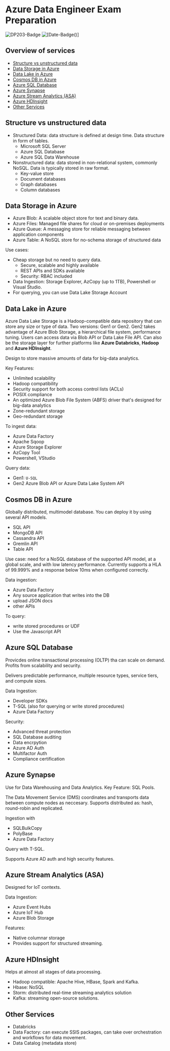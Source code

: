# Azure Data Engineer Exam Preparation
![[DP203-Badge](https://docs.microsoft.com/en-us/learn/certifications/exams/dp-203)](https://img.shields.io/static/v1?label=azure-exam&message=dp203&color=informational) ![[Date-Badge()]](https://img.shields.io/static/v1?label=last-update&message=03.03.22&color=lightgrey)

## Overview of services

  - [Structure vs unstructured data](#structure-vs-unstructured-data)
  - [Data Storage in Azure](#data-storage-in-azure)
  - [Data Lake in Azure](#data-lake-in-azure)
  - [Cosmos DB in Azure](#cosmos-db-in-azure)
  - [Azure SQL Database](#azure-sql-database)
  - [Azure Synapse](#azure-synapse)
  - [Azure Stream Analytics (ASA)](#azure-stream-analytics-asa)
  - [Azure HDInsight](#azure-hdinsight)
  - [Other Services](#other-services)

## Structure vs unstructured data

- Structured Data: data structure is defined at design time. Data structure in form of tables.
  - Microsoft SQL Server
  - Azure SQL Database
  - Azure SQL Data Warehouse
- Nonstructured data: data stored in non-relational system, commonly NoSQL. Data is typically stored in raw format.
  - Key-value store
  - Document databases
  - Graph databases
  - Column databases

## Data Storage in Azure

- Azure Blob: A scalable object store for text and binary data.
- Azure Files: Managed file shares for cloud or on-premises deployments
- Azure Queue: A messaging store for reliable messaging between application components
- Azure Table: A NoSQL store for no-schema storage of structured data

Use cases:

- Cheap storage but no need to query data.
  - Secure, scalable and highly available
  - REST APIs and SDKs available
  - Security: RBAC included
- Data Ingestion: Storage Explorer, AzCopy (up to 1TB), Powershell or Visual Studio.
- For querying, you can use Data Lake Storage Account

## Data Lake in Azure

Azure Data Lake Storage is a Hadoop-compatible data repository that can store any size or type of data. Two versions: Gen1 or Gen2. Gen2 takes advantage of Azure Blob Storage, a hierarchical file system, performance tuning. Users can access data via Blob API or Data Lake File API. Can also be the storage layer for further platforms like **Azure Databricks**, **Hadoop** and **Azure HDInsight**.

Design to store massive amounts of data for big-data analytics.

Key Features:

- Unlimited scalability
- Hadoop compatibility
- Security support for both access control lists (ACLs)
- POSIX compliance
- An optimized Azure Blob File System (ABFS) driver that's designed for big-data analytics
- Zone-redundant storage
- Geo-redundant storage

To ingest data:

- Azure Data Factory
- Apache Sqoop
- Azure Storage Explorer
- AzCopy Tool
- Powershell, VStudio

Query data:

- Gen1: `U-SQL`
- Gen2 Azure Blob API or Azure Data Lake System API

## Cosmos DB in Azure

Globally distributed, multimodel database. You can deploy it by using several API models.

- SQL API
- MongoDB API
- Cassandra API
- Gremlin API
- Table API

Use case: need for a NoSQL database of the supported API model, at a global scale, and with low latency performance. Currently supports a HLA of 99.999% and a response below 10ms when configured correctly.

Data ingestion:

- Azure Data Factory
- Any source application that writes into the DB
- upload JSON docs
- other APIs

To query:

- write stored procedures or UDF
- Use the Javascript API

## Azure SQL Database

Provicdes online transactional processing (OLTP) tha can scale on demand. Profits from scalability and security.

Delivers predictable performance, multiple resource types, service tiers, and compute sizes.

Data Ingestion:

- Developer SDKs
- T-SQL (also for querying or write stored procedures)
- Azure Data Factory

Security:

- Advanced threat protection
- SQL Database auditing
- Data encrpytion
- Azure AD Auth
- Multifactor Auth
- Compliance certification

## Azure Synapse

Use for Data Warehousing and Data Analytics. Key Feature: SQL Pools.

The Data Movement Service (DMS) coordinates and transports data between compute nodes as neccesary. Supports distributed as: hash, round-robin and replicated.

Ingestion with

- SQLBulkCopy
- PolyBase
- Azure Data Factory

Query with T-SQL.

Supports Azure AD auth and high security features.

## Azure Stream Analytics (ASA)

Designed for IoT contexts.

Data Ingestion:

- Azure Event Hubs
- Azure IoT Hub
- Azure Blob Storage

Features:

- Native columnar storage
- Provides support for structured streaming.

## Azure HDInsight

Helps at almost all stages of data processing.

- Hadoop compatible: Apache Hive, HBase, Spark and Kafka.
- Hbase: NoSQL
- Storm: distributed real-time streaming analytics solution
- Kafka: streaming open-source solutions.

## Other Services

- Databricks
- Data Factory: can execute SSIS packages, can take over orchestration and workflows for data movement.
- Data Catalog (metadata store)
